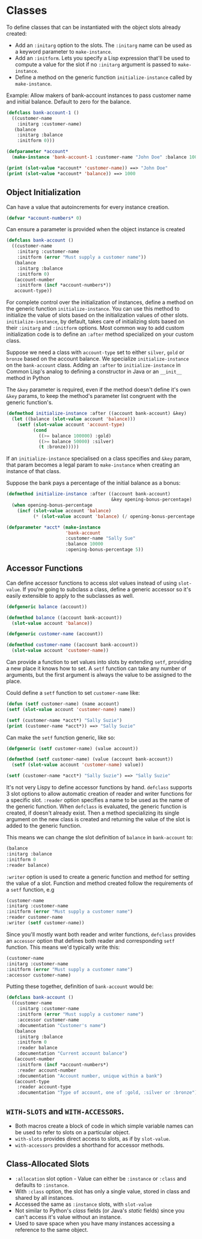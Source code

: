 # Classes

To define classes that can be instantiated with the object slots already created:
- Add an `:initarg` option to the slots. The `:initarg` name can be used as a keyword
parameter to `make-instance`.
- Add an `:initform`. Lets you specify a Lisp expression that'll be used to compute
a value for the slot if no `:initarg` argument is passed to `make-instance`.
- Define a method on the generic function `initialize-instance` called by `make-instance`.


Example: Allow makers of bank-account instances to pass customer name and initial balance.
Default to zero for the balance.
```lisp
(defclass bank-account-1 ()
  ((customer-name
    :initarg :customer-name)
   (balance
    :initarg :balance
    :initform 0)))

(defparameter *account*
  (make-instance 'bank-account-1 :customer-name "John Doe" :balance 1000))

(print (slot-value *account* 'customer-name)) ==> "John Doe"
(print (slot-value *account* 'balance)) ==> 1000
```

## Object Initialization

Can have a value that autoincrements for every instance creation.
```lisp
(defvar *account-numbers* 0)
```

Can ensure a parameter is provided when the object instance is created
```lisp
(defclass bank-account ()
  ((customer-name
    :initarg :customer-name
    :initform (error "Must supply a customer name"))
   (balance
    :initarg :balance
    :initform 0)
   (account-number
    :initform (incf *account-numbers*))
   account-type))
```

For complete control over the initialization of instances, define a method on
the generic function `initialize-instance`.
You can use this method to initialize the value of slots based on the
initialization values of other slots.
`initialize-instance`, by default, takes care of initializing slots based on their
`:initarg` and `:initform` options.
Most common way to add custom initialization code is to define an `:after` method
specialized on your custom class.

Suppose we need a class with `account-type` set to either `silver`, `gold` or `bronze`
based on the account balance. We specialize `initialize-instance` on the `bank-account` class.
Adding an `:after` to `initialize-instance` in Common Lisp's analog to defining a constructor
in Java or an `__init__` method in Python

The `&key` parameter is required, even if the method doesn't define it's own `&key` params,
to keep the method's parameter list congruent with the generic function's.
```lisp
(defmethod initialize-instance :after ((account bank-account) &key)
  (let ((balance (slot-value account 'balance)))
    (setf (slot-value account 'account-type)
          (cond
            ((>= balance 100000) :gold)
            ((>= balance 50000) :silver)
            (t :bronze)))))
```

If an `initialize-instance` specialised on a class specifies and `&key` param, that param
becomes a legal param to `make-instance` when creating an instance of that class.

Suppose the bank pays a percentage of the initial balance as a bonus:
```lisp
(defmethod initialize-instance :after ((account bank-account)
                                       &key opening-bonus-percentage)
  (when opening-bonus-percentage
    (incf (slot-value account 'balance)
          (* (slot-value account 'balance) (/ opening-bonus-percentage 100)))))

(defparameter *acct* (make-instance
                      'bank-account
                      :customer-name "Sally Sue"
                      :balance 10000
                      :opening-bonus-percentage 5))
```

## Accessor Functions

Can define accessor functions to access slot values instead of using `slot-value`.
If you're going to subclass a class, define a generic accessor so it's easily extensible
to apply to the subclasses as well.
```lisp
(defgeneric balance (account))

(defmethod balance ((account bank-account))
  (slot-value account 'balance))

(defgeneric customer-name (account))

(defmethod customer-name ((account bank-account))
  (slot-value account 'customer-name))
```

Can provide a function to set values into slots by extending `setf`, providing a new place
it knows how to set.
A `setf` function can take any number of arguments, but the first argument is always the value
to be assigned to the place.

Could define a `setf` function to set `customer-name` like:
```lisp
(defun (setf customer-name) (name account)
(setf (slot-value account 'customer-name) name))

(setf (customer-name *acct*) "Sally Suzie")
(print (customer-name *acct*)) ==> "Sally Suzie"
```

Can make the `setf` function generic, like so:
```lisp
(defgeneric (setf customer-name) (value account))

(defmethod (setf customer-name) (value (account bank-account))
  (setf (slot-value account 'customer-name) value))

(setf (customer-name *acct*) "Sally Suzie") ==> "Sally Suzie"
```

It's not very Lispy to define accessor functions by hand.
`defclass` supports 3 slot options to allow automatic creation of reader
and writer functions for a specific slot.
`:reader` option specifies a name to be used as the name of the generic function.
When `defclass` is evaluated, the generic function is created, if doesn't already exist.
Then a method specializing its single argument on the new class is created and returning
the value of the slot is added to the generic function.

This means we can change the slot definition of `balance` in `bank-account` to:
```lisp
(balance
:initarg :balance
:initform 0
:reader balance)
```

`:writer` option is used to create a generic function and method for setting the value
of a slot.
Function and method created follow the requirements of a `setf` function, e.g
```lisp
(customer-name
:initarg :customer-name
:initform (error "Must supply a customer name")
:reader customer-name
:writer (setf customer-name))
```

Since you'll mostly want both reader and writer functions, `defclass` provides an
`accessor` option that defines both reader and corresponding `setf` function.
This means we'd typically write this:
```lisp
(customer-name
:initarg :customer-name
:initform (error "Must supply a customer name")
:accessor customer-name)
```

Putting these together, definition of `bank-account` would be:
```lisp
(defclass bank-account ()
  ((customer-name
    :initarg :customer-name
    :initform (error "Must supply a customer name")
    :accessor customer-name
    :documentation "Customer's name")
   (balance
    :initarg :balance
    :initform 0
    :reader balance
    :documentation "Current account balance")
   (account-number
    :initform (incf *account-numbers*)
    :reader account-number
    :documentation "Account number, unique within a bank")
   (account-type
    :reader account-type
    :documentation "Type of account, one of :gold, :silver or :bronze")))
```

## `WITH-SLOTS` and `WITH-ACCESSORS`.
- Both macros create a block of code in which simple variable names can be used
  to refer to slots on a particular object.
- `with-slots` provides direct access to slots, as if by `slot-value`.
- `with-accessors` provides a shorthand for accessor methods.


## Class-Allocated Slots
- `:allocation` slot option - Value can either be `:instance` or `:class` and defaults
   to `:instance`.
- With `:class` option, the slot has only a single value, stored in class
  and shared by all instances.
- Accessed the same as `:instance` slots, with `slot-value`
- Not similar to Python's _class_ fields (or Java's _static_ fields) since you can't
  access it's value without an instance.
- Used to save space when you have many instances accessing a reference to the same object.
